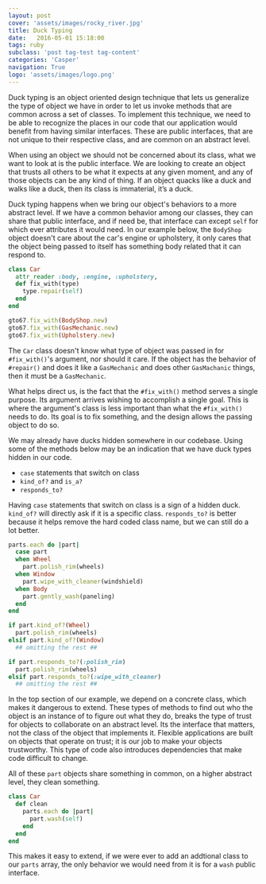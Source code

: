 ```yaml
---
layout: post
cover: 'assets/images/rocky_river.jpg'
title: Duck Typing
date:   2016-05-01 15:18:00
tags: ruby
subclass: 'post tag-test tag-content'
categories: 'Casper'
navigation: True
logo: 'assets/images/logo.png'
---
```


Duck typing is an object oriented design technique that lets us generalize the type of object we have in order to let us invoke methods that are common across a set of classes. To implement this technique, we need to be able to recognize the places in our code that our application would benefit from having similar interfaces. These are public interfaces, that are not unique to their respective class, and are common on an abstract level.

When using an object we should not be concerned about its class, what we want to look at is the public interface. We are looking to create an object that trusts all others to be what it expects at any given moment, and any of those objects can be any kind of thing. If an object quacks like a duck and walks like a duck, then its class is immaterial, it’s a duck.

Duck typing happens when we bring our object's behaviors to a more abstract level. If we have a common behavior among our classes, they can share that public interface, and if need be, that interface can except `self` for which ever attributes it would need. In our example below, the `BodyShop` object doesn't care about the car's engine or upholstery, it only cares that the object being passed to itself has something body related that it can respond to. 

````ruby
class Car
  attr_reader :body, :engine, :upholstery, 
  def fix_with(type)
    type.repair(self)
  end
end

gto67.fix_with(BodyShop.new)
gto67.fix_with(GasMechanic.new)
gto67.fix_with(Upholstery.new)
````
The `Car` class doesn't know what type of object was passed in for `#fix_with()`'s argument, nor should it care. If the object has the behavior of `#repair()` and does it like a `GasMechanic` and does other `GasMachanic` things, then it must be a `GasMechanic`.

What helps direct us, is the fact that the `#fix_with()` method serves a single purpose. Its argument arrives wishing to accomplish a single goal. This is where the argument's class is less important than what the `#fix_with()` needs to do. Its goal is to fix something, and the design allows the passing object to do so.

We may already have ducks hidden somewhere in our codebase. Using some of the methods below may be an indication that we have duck types hidden in our code.

* `case` statements that switch on class
* `kind_of?` and `is_a?`
* `responds_to?`

Having `case` statements that switch on class is a sign of a hidden duck. `kind_of?` will directly ask if it is a specific class. `responds_to?` is better because it helps remove the hard coded class name, but we can still do a lot better.

````ruby
parts.each do |part|
  case part
  when Wheel
    part.polish_rim(wheels)
  when Window
    part.wipe_with_cleaner(windshield)
  when Body
    part.gently_wash(paneling)
  end
end

if part.kind_of?(Wheel)
  part.polish_rim(wheels)
elsif part.kind_of?(Window)
  ## omitting the rest ##

if part.responds_to?(:polish_rim)
  part.polish_rim(wheels)
elsif part.responds_to?(:wipe_with_cleaner)
  ## omitting the rest ##
````

In the top section of our example, we depend on a concrete class, which makes it dangerous to extend. These types of methods to find out who the object is an instance of to figure out what they do, breaks the type of trust for objects to collaborate on an abstract level. Its the interface that matters, not the class of the object that implements it. Flexible applications are built on objects that operate on trust; it is our job to make your objects trustworthy. This type of code also introduces dependencies that make code difficult to change.

All of these `part` objects share something in common, on a higher abstract level, they clean something.

````ruby
class Car
  def clean
    parts.each do |part|
      part.wash(self)
    end
  end
end
````

This makes it easy to extend, if we were ever to add an addtional class to our `parts` array, the only behavior we would need from it is for a `wash` public interface.

